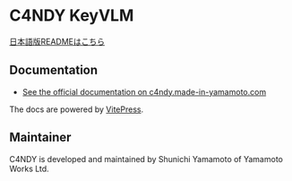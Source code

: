 # C4NDY KeyVLM

[日本語版READMEはこちら](https://github.com/yamamo2shun1/C4NDY/blob/main/README-ja.md)

## Documentation
- [See the official documentation on c4ndy.made-in-yamamoto.com](https://c4ndy.made-in-yamamoto.com)

The docs are powered by [VitePress](https://vitepress.dev/). 

## Maintainer
C4NDY is developed and maintained by Shunichi Yamamoto of Yamamoto Works Ltd.



